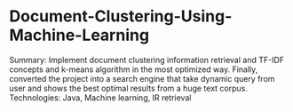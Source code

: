 # Document-Clustering-Using-Machine-Learning
Summary: Implement document clustering information retrieval and TF-IDF concepts and k-means algorithm in the most optimized way. Finally, converted the project into a search engine that take dynamic query from user and shows the best optimal results from a huge text corpus. Technologies: Java, Machine learning, IR retrieval
